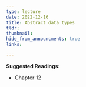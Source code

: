 ```yaml
---
type: lecture
date: 2022-12-16
title: Abstract data types
tldr: 
thumbnail: 
hide_from_announcments: true
links: 

---
```

**Suggested Readings:**
- Chapter 12
